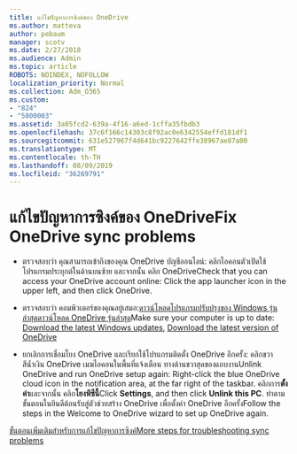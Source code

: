 ```yaml
---
title: แก้ไขปัญหาการซิงค์ของ OneDrive
ms.author: matteva
author: pebaum
manager: scotv
ms.date: 2/27/2018
ms.audience: Admin
ms.topic: article
ROBOTS: NOINDEX, NOFOLLOW
localization_priority: Normal
ms.collection: Adm_O365
ms.custom:
- "824"
- "5800003"
ms.assetid: 3a05fcd2-639a-4f16-a6ed-1cffa35fbdb3
ms.openlocfilehash: 37c6f166c14303c8f92ac0e6342554effd181df1
ms.sourcegitcommit: 631e527967f4d641bc9227642ffe38967ae87a00
ms.translationtype: MT
ms.contentlocale: th-TH
ms.lasthandoff: 08/09/2019
ms.locfileid: "36269791"
---
```

# <a name="fix-onedrive-sync-problems"></a><span data-ttu-id="eec3a-102">แก้ไขปัญหาการซิงค์ของ OneDrive</span><span class="sxs-lookup"><span data-stu-id="eec3a-102">Fix OneDrive sync problems</span></span>

- <span data-ttu-id="eec3a-103">ตรวจสอบว่า คุณสามารถเข้าถึงของคุณ OneDrive บัญชีออนไลน์: คลิกไอคอนตัวเปิดใช้โปรแกรมประยุกต์ในด้านบนซ้าย และจากนั้น คลิก OneDrive</span><span class="sxs-lookup"><span data-stu-id="eec3a-103">Check that you can access your OneDrive account online: Click the app launcher icon in the upper left, and then click OneDrive.</span></span>
    
- <span data-ttu-id="eec3a-104">ตรวจสอบว่า คอมพิวเตอร์ของคุณอยู่เสมอ:[ดาวน์โหลดโปรแกรมปรับปรุงของ Windows รุ่นล่าสุด](http://go.microsoft.com/fwlink/p/?LinkId=825773)[ดาวน์โหลด OneDrive รุ่นล่าสุด](https://go.microsoft.com/fwlink/p/?linkid=844652)</span><span class="sxs-lookup"><span data-stu-id="eec3a-104">Make sure your computer is up to date: [Download the latest Windows updates](http://go.microsoft.com/fwlink/p/?LinkId=825773), [Download the latest version of OneDrive](https://go.microsoft.com/fwlink/p/?linkid=844652)</span></span>
    
- <span data-ttu-id="eec3a-105">ยกเลิกการเชื่อมโยง OneDrive และเรียกใช้โปรแกรมติดตั้ง OneDrive อีกครั้ง: คลิกขวาสีน้ำเงิน OneDrive เมฆไอคอนในพื้นที่แจ้งเตือน ทางด้านขวาสุดของแถบงาน</span><span class="sxs-lookup"><span data-stu-id="eec3a-105">Unlink OneDrive and run OneDrive setup again: Right-click the blue OneDrive cloud icon in the notification area, at the far right of the taskbar.</span></span> <span data-ttu-id="eec3a-106">คลิกการ**ตั้งค่า**และจากนั้น คลิก**โยงพีซีนี้**</span><span class="sxs-lookup"><span data-stu-id="eec3a-106">Click **Settings**, and then click **Unlink this PC**.</span></span> <span data-ttu-id="eec3a-107">ทำตามขั้นตอนในยินดีต้อนรับสู่ตัวช่วยสร้าง OneDrive เพื่อตั้งค่า OneDrive อีกครั้ง</span><span class="sxs-lookup"><span data-stu-id="eec3a-107">Follow the steps in the Welcome to OneDrive wizard to set up OneDrive again.</span></span>
    
[<span data-ttu-id="eec3a-108">ขั้นตอนเพิ่มเติมสำหรับการแก้ไขปัญหาการซิงค์</span><span class="sxs-lookup"><span data-stu-id="eec3a-108">More steps for troubleshooting sync problems</span></span>](https://support.office.com/article/fix-onedrive-for-business-sync-problems-207e983e-146d-404c-a994-672ef29e1f90?ui=en-US&rs=en-US&ad=US)
  

